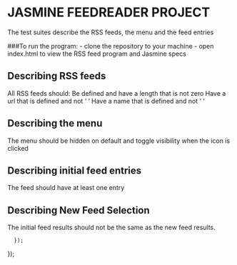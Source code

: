 
# JASMINE FEEDREADER PROJECT


The test suites describe the RSS feeds, the menu and the feed entries

###To run the program:
    - clone the repository to your machine
    - open index.html to view the RSS feed program and Jasmine specs


## Describing RSS feeds

All RSS feeds should:
    Be defined and have a length that is not zero
    Have a url that is defined and not ‘ ‘
    Have a name that is defined and not ‘ ‘


## Describing the menu

The menu should be hidden on default and toggle visibility when the icon is clicked


## Describing initial feed entries

The feed should have at least one entry


## Describing New Feed Selection

The initial feed results should not be the same as the new feed results.


      });


});
